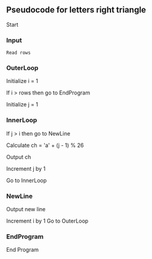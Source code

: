 
## Pseudocode for letters right triangle

Start
### Input
    Read rows


### OuterLoop
Initialize i = 1

If i > rows then go to EndProgram

Initialize j = 1

### InnerLoop
If j > i then go to NewLine

Calculate ch = 'a' + (j - 1) % 26

Output ch

Increment j by 1

Go to InnerLoop

### NewLine
Output new line

Increment i by 1
Go to OuterLoop

### EndProgram
End Program
